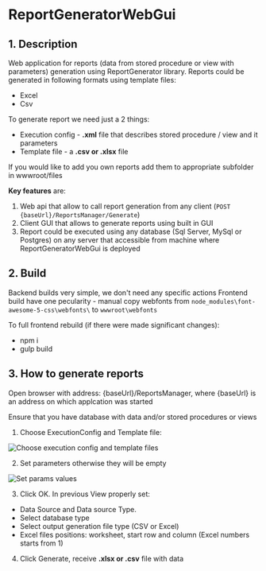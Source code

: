 # ReportGeneratorWebGui

## 1. Description
Web application for reports (data from stored procedure or view with parameters) generation using ReportGenerator library.
Reports could be generated in following formats using template files:
* Excel
* Csv

To generate report we need just a 2 things:
* Execution config - **.xml** file that describes stored procedure / view and it parameters
* Template file - a **.csv or .xlsx** file

If you would like to add you own reports add them to appropriate subfolder in wwwroot/files

**Key features** are:
1. Web api that allow to call report generation from any client (`POST {baseUrl}/ReportsManager/Generate`)
2. Client GUI that allows to generate reports using built in GUI
3. Report could be executed using any database (Sql Server, MySql or Postgres) on any server 
   that accessible from machine where ReportGeneratorWebGui is deployed

## 2. Build

Backend builds very simple, we don't need any specific actions
Frontend build have one pecularity - manual copy webfonts from `node_modules\font-awesome-5-css\webfonts\` to `wwwroot\webfonts`

To full frontend rebuild (if there were made significant changes):
* npm i
* gulp build

## 3. How to generate reports

Open browser with address: {baseUrl}/ReportsManager, where {baseUrl} is an address on which applcation was started

Ensure that you have database with data and/or stored procedures or views

1. Choose ExecutionConfig and Template file:

![Choose execution config and template files](https://github.com/Wissance/ReportGeneratorWebGui/blob/master/docs/mainpage.png)

2. Set parameters otherwise they will be empty

![Set params values](https://github.com/Wissance/ReportGeneratorWebGui/blob/master/docs/paramsset.png)

3. Click OK. In previous View properly set:

- Data Source and Data source Type.
- Select database type
- Select output generation file type (CSV or Excel)
- Excel files positions: worksheet, start row and column (Excel numbers starts from 1)

4. Click Generate, receive **.xlsx or .csv** file with data
